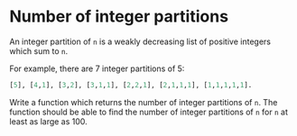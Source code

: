 # Number of integer partitions

An integer partition of `n` is a weakly decreasing list of positive integers which sum to `n`.

For example, there are 7 integer partitions of 5:
```python
[5], [4,1], [3,2], [3,1,1], [2,2,1], [2,1,1,1], [1,1,1,1,1].
```
Write a function which returns the number of integer partitions of `n`.  The function should be able to find the number of integer partitions of `n` for `n` at least as large as 100.